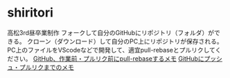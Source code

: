 # shiritori
高松3rd昼卒業制作
フォークして自分のGitHubにリポジトリ（フォルダ）ができる。
クローン（ダウンロード）して自分のPC上にリポジトリが保存される。
PC上のファイルをVScodeなどで開発して、適宜pull-rebaseとプルリクしてください。
[GitHub、作業前・プルリク前にpull-rebaseするメモ](https://qiita.com/414_cherry/items/71527f424340b27894e8)
[GitHubにプッシュ・プルリクまでのメモ](https://qiita.com/414_cherry/items/c6803b44930965ff7398)
